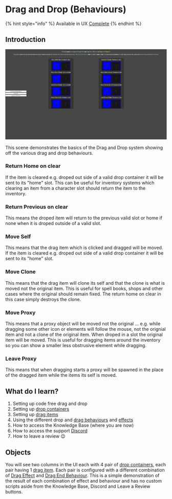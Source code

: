 # Drag and Drop (Behaviours)

{% hint style="info" %}
Available in UX [Complete](https://prf.hn/l/rpV2JWe)
{% endhint %}

## Introduction

![](<../../../../.gitbook/assets/image (164).png>)

This scene demonstrates the basics of the Drag and Drop system showing off the various drag and drop behaviours.&#x20;

### Return Home on clear

If the item is cleared e.g. droped out side of a valid drop container it will be sent to its "home" slot.  This can be useful for inventory systems which clearing an item from a character slot should return the item to the inventory.

### Return Previous on clear

This means the droped item will return to the previous valid slot or home if none when it is droped outside of a valid slot.

### Move Self

This means that the drag item which is clicked and dragged will be moved. If the item is cleared e.g. droped out side of a valid drop container it will be sent to its "home" slot.&#x20;

### Move Clone

This means that the drag item will clone its self and that the clone is what is moved not the original item. This is useful for spell books, shops and other cases where the original should remain fixed. The return home on clear in this case simply destroys the clone.

### Move Proxy

This means that a proxy object will be moved not the original ... e.g. while dragging some other icon or elements will follow the mouse, not the orignial item and not a clone of the original item. When droped in a slot the original item will be moved. This is useful for dragging items around the inventory so you can show a smaller less obstrusive element while dragging.

### Leave Proxy

This means that when dragging starts a proxy will be spawned in the place of the dragged item while the items its self is moved.

## What do I learn?

1. Setting up code free drag and drop
2. Setting up [drop containers](../../components/drop-container.md)
3. Setting up [drag items](../../components/drag-item.md)
4. Using the different drop and [drag behaviours](../../enums/drag-end-behaviours.md) and [effects](../../enums/drag-effect.md)
5. How to access the Knowledge Base (where you are now)
6. How to access the support [Discord ](https://discord.gg/6X3xrRc)
7. How to leave a review 😉

## Objects

You will see two columns in the UI each with 4 pair of [drop containers](../../components/drop-container.md), each pair having 1 [drag item](../../components/drag-item.md). Each pair is configured with a different combination of [Drag Effect](../../enums/drag-effect.md) and [Drag End Behaviour](../../enums/drag-end-behaviours.md). This is a simple demonstration of the result of each combination of effect and behaviour and has no custom scripts aside from the Knowledge Base, Discord and Leave a Review buttons.
